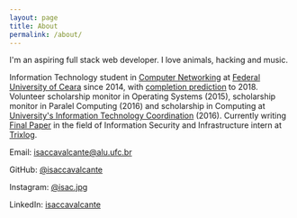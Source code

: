 ```yaml
---
layout: page
title: About
permalink: /about/
---
```


I'm an aspiring full stack web developer. I love animals, hacking and music.

Information Technology student in [Computer Networking](http://www.quixada.ufc.br/2016/03/17/curso-de-redes-de-computadores-homenageado/) at [Federal University of Ceara](http://ufc.br/) since 2014, with [completion prediction](https://www.dropbox.com/s/666a5lhws6rjnrm/historico_367957.pdf?dl=0) to 2018. Volunteer scholarship monitor in Operating Systems (2015), scholarship monitor in Paralel Computing (2016) and scholarship in Computing at [University's Information Technology Coordination](http://cti.quixada.ufc.br/) (2016). Currently writing [Final Paper](https://github.com/isaccavalcante/tcc) in the field of Information Security and Infrastructure intern at [Trixlog](http://www.trixlog.com/).

Email: [isaccavalcante@alu.ufc.br](mailto:isaccavalcante@alu.ufc.br)

GitHub: [@isaccavalcante](github.com/isaccavalcante)

Instagram: [@isac.jpg](instagram.com/isac.jpg)

LinkedIn: [isaccavalcante](linkedin.com/in/isaccavalcante)


